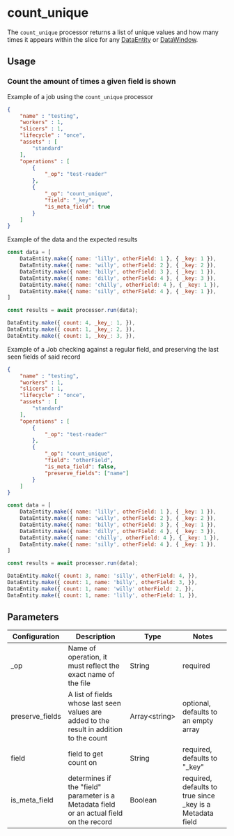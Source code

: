# count_unique

The `count_unique` processor returns a list of unique values and how many times it appears within the slice for any [DataEntity](https://terascope.github.io/teraslice/docs/packages/utils/api/entities/data-entity/classes/dataentity) or [DataWindow](../entity/data-window.md).

## Usage

### Count the amount of times a given field is shown

Example of a job using the `count_unique` processor

```json
{
    "name" : "testing",
    "workers" : 1,
    "slicers" : 1,
    "lifecycle" : "once",
    "assets" : [
        "standard"
    ],
    "operations" : [
        {
            "_op": "test-reader"
        },
        {
            "_op": "count_unique",
            "field": "_key",
            "is_meta_field": true
        }
    ]
}

```

Example of the data and the expected results

```javascript
const data = [
    DataEntity.make({ name: 'lilly', otherField: 1 }, { _key: 1 }),
    DataEntity.make({ name: 'willy', otherField: 2 }, { _key: 2 }),
    DataEntity.make({ name: 'billy', otherField: 3 }, { _key: 1 }),
    DataEntity.make({ name: 'dilly', otherField: 4 }, { _key: 3 }),
    DataEntity.make({ name: 'chilly', otherField: 4 }, { _key: 1 }),
    DataEntity.make({ name: 'silly', otherField: 4 }, { _key: 1 }),
]

const results = await processor.run(data);

DataEntity.make({ count: 4, _key_: 1, }),
DataEntity.make({ count: 1, _key_: 2, }),
DataEntity.make({ count: 1, _key_: 3, }),
```

Example of a Job checking against a regular field, and preserving the last seen fields of said record

```json
{
    "name" : "testing",
    "workers" : 1,
    "slicers" : 1,
    "lifecycle" : "once",
    "assets" : [
        "standard"
    ],
    "operations" : [
        {
            "_op": "test-reader"
        },
        {
            "_op": "count_unique",
            "field": "otherField",
            "is_meta_field": false,
            "preserve_fields": ["name"]
        }
    ]
}

```

```javascript
const data = [
    DataEntity.make({ name: 'lilly', otherField: 1 }, { _key: 1 }),
    DataEntity.make({ name: 'willy', otherField: 2 }, { _key: 2 }),
    DataEntity.make({ name: 'billy', otherField: 3 }, { _key: 1 }),
    DataEntity.make({ name: 'dilly', otherField: 4 }, { _key: 3 }),
    DataEntity.make({ name: 'chilly', otherField: 4 }, { _key: 1 }),
    DataEntity.make({ name: 'silly', otherField: 4 }, { _key: 1 }),
]

const results = await processor.run(data);

DataEntity.make({ count: 3, name: 'silly', otherField: 4, }),
DataEntity.make({ count: 1, name: 'billy', otherField: 3, }),
DataEntity.make({ count: 1, name: 'willy' otherField: 2, }),
DataEntity.make({ count: 1, name: 'lilly', otherField: 1, }),

```

## Parameters

| Configuration | Description                                                   | Type   | Notes                        |
| ------------- | ------------------------------------------------------------- | ------ | ---------------------------- |
| _op           | Name of operation, it must reflect the exact name of the file | String | required |
| preserve_fields   | A list of fields whose last seen values are added to the result in addition to the count | Array\<string> | optional, defaults to an empty array |
| field    | field to get count on | String | required, defaults to "_key" |
| is_meta_field  | determines if the "field" parameter is a Metadata field or an actual field on the record | Boolean | required, defaults to true since _key is a Metadata field |
